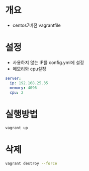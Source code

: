 # 개요
* centos7버전 vagrantfile


# 설정
* 사용하지 않는 IP를 config.yml에 설정
* 메모리와 cpu설정
```yaml
server:
  ip: 192.168.25.35
  memory: 4096
  cpu: 2
```

# 실행방법
```sh
vagrant up
```

# 삭제
```sh
vagrant destroy --force
```